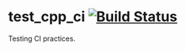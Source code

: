# test_cpp_ci [![Build Status](https://travis-ci.org/Le0nX/test_cpp_ci.svg?branch=master)](https://travis-ci.org/Le0nX/test_cpp_ci)
Testing CI practices.
